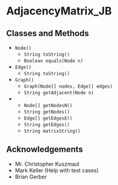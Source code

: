 # AdjacencyMatrix_JB
## Classes and Methods
- `Node()`
  - `String toString()`
  - `Boolean equals(Node n)`
- `Edge()`
  - `String toString()`
- `Graph()`
  - `Graph(Node[] nodes, Edge[] edges)`
  - `String getAdjacent(Node n)`
- 
  - `Node[] getNodesN()`
  - `String getNodes()`
  - `Edge[] getEdgesE()`
  - `String getEdges()`
  - `String matrixString()`

## Acknowledgements
<ul>
	<li>Mr. Christopher Kuszmaul</li>
	<li>Mark Keller (Help with test cases)</li>
	<li>Brian Gerber</li>
</ul>
